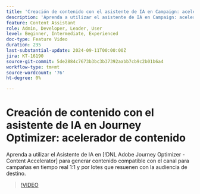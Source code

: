 ```yaml
---
title: 'Creación de contenido con el asistente de IA en Campaign: acelerador de contenido'
description: 'Aprenda a utilizar el asistente de IA en Campaign: acelerador de contenido para generar contenido según el canal para campañas en tiempo real 1:1 y por lotes que resuenen con la audiencia objetivo.'
feature: Content Assistant
role: Admin, Developer, Leader, User
level: Beginner, Intermediate, Experienced
doc-type: Feature Video
duration: 235
last-substantial-update: 2024-09-11T00:00:00Z
jira: KT-16190
source-git-commit: 5de2884c7673b3bc3b37392aabb7cb9c2b01b6a4
workflow-type: tm+mt
source-wordcount: '76'
ht-degree: 0%

---
```



# Creación de contenido con el asistente de IA en Journey Optimizer: acelerador de contenido

Aprenda a utilizar el Asistente de IA en [!DNL Adobe Journey Optimizer - Content Accelerator] para generar contenido compatible con el canal para campañas en tiempo real 1:1 y por lotes que resuenen con la audiencia de destino.

>[!VIDEO](https://video.tv.adobe.com/v/3433552/?learn=on)

